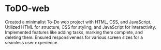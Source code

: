 # ToDO-web
Created a minimalist To-Do web project with HTML, CSS, and JavaScript. Utilized HTML for structure, CSS for styling, and JavaScript for interactivity. Implemented features like adding tasks, marking them complete, and deleting them. Ensured responsiveness for various screen sizes for a seamless user experience.
